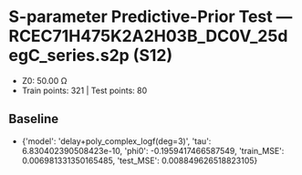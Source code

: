 # S-parameter Predictive-Prior Test — RCEC71H475K2A2H03B_DC0V_25degC_series.s2p (S12)
- Z0: 50.00 Ω
- Train points: 321  |  Test points: 80

## Baseline
- {'model': 'delay+poly_complex_logf(deg=3)', 'tau': 6.830402390508423e-10, 'phi0': -0.1959417466587549, 'train_MSE': 0.006981331350165485, 'test_MSE': 0.008849626518823105}